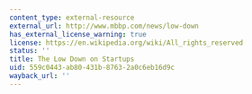 ```yaml
---
content_type: external-resource
external_url: http://www.mbbp.com/news/low-down
has_external_license_warning: true
license: https://en.wikipedia.org/wiki/All_rights_reserved
status: ''
title: The Low Down on Startups
uid: 559c0443-ab80-431b-8763-2a0c6eb16d9c
wayback_url: ''
---
```

